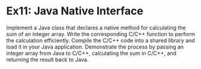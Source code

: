 # Ex11: Java Native Interface
Implement a Java class that declares a native method for calculating the sum of an integer array. Write the corresponding C/C++ function to perform the calculation efficiently. Compile the C/C++ code into a shared library and load it in your Java application. Demonstrate the process by passing an integer array from Java to C/C++, calculating the sum in C/C++, and returning the result back to Java.

